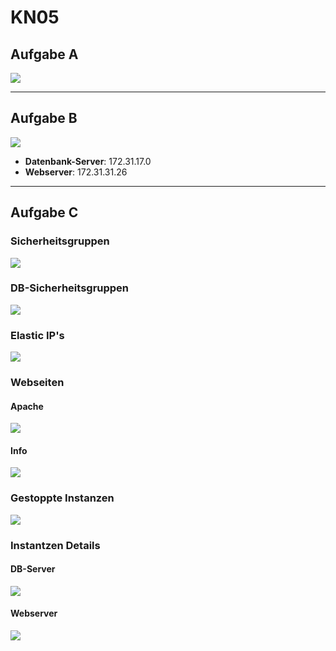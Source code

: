 # KN05

## Aufgabe A

![](../screenshots/Frame.svg)

---

## Aufgabe B

![](./screenshots/subnets.png)

-   **Datenbank-Server**: 172.31.17.0
-   **Webserver**: 172.31.31.26

---

## Aufgabe C

### Sicherheitsgruppen

![](../screenshots/image.png)

### DB-Sicherheitsgruppen

![](../screenshots/Screenshot%202025-01-30%20100558.png)

### Elastic IP's

![](../screenshots/image%20copy.png)

### Webseiten

#### Apache

![](../screenshots/Screenshot%202025-01-30%20144436.png)

#### Info

![](../screenshots/Screenshot%202025-01-30%20144443.png)

### Gestoppte Instanzen

![](../screenshots/Screenshot%202025-01-30%20151020.png)

### Instantzen Details

#### DB-Server

![](../screenshots/image%20copy%202.png)

#### Webserver

![](../screenshots/Screenshot%202025-01-30%20151051.png)
